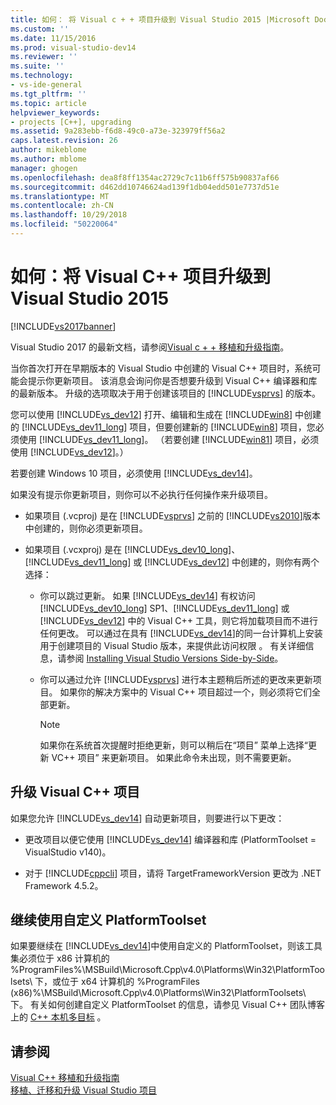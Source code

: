 ```yaml
---
title: 如何： 将 Visual c + + 项目升级到 Visual Studio 2015 |Microsoft Docs
ms.custom: ''
ms.date: 11/15/2016
ms.prod: visual-studio-dev14
ms.reviewer: ''
ms.suite: ''
ms.technology:
- vs-ide-general
ms.tgt_pltfrm: ''
ms.topic: article
helpviewer_keywords:
- projects [C++], upgrading
ms.assetid: 9a283ebb-f6d8-49c0-a73e-323979ff56a2
caps.latest.revision: 26
author: mikeblome
ms.author: mblome
manager: ghogen
ms.openlocfilehash: dea8f8ff1354ac2729c7c11b6ff575b90837af66
ms.sourcegitcommit: d462dd10746624ad139f1db04edd501e7737d51e
ms.translationtype: MT
ms.contentlocale: zh-CN
ms.lasthandoff: 10/29/2018
ms.locfileid: "50220064"
---
```

# <a name="how-to-upgrade-visual-c-projects-to-visual-studio-2015"></a>如何：将 Visual C++ 项目升级到 Visual Studio 2015
[!INCLUDE[vs2017banner](../includes/vs2017banner.md)]

Visual Studio 2017 的最新文档，请参阅[Visual c + + 移植和升级指南](https://docs.microsoft.com/cpp/porting/visual-cpp-porting-and-upgrading-guide)。

当你首次打开在早期版本的 Visual Studio 中创建的 Visual C++ 项目时，系统可能会提示你更新项目。 该消息会询问你是否想要升级到 Visual C++ 编译器和库的最新版本。 升级的选项取决于用于创建该项目的 [!INCLUDE[vsprvs](../includes/vsprvs-md.md)] 的版本。  
  
 您可以使用 [!INCLUDE[vs_dev12](../includes/vs-dev12-md.md)] 打开、编辑和生成在 [!INCLUDE[win8](../includes/win8-md.md)] 中创建的 [!INCLUDE[vs_dev11_long](../includes/vs-dev11-long-md.md)] 项目，但要创建新的 [!INCLUDE[win8](../includes/win8-md.md)] 项目，您必须使用 [!INCLUDE[vs_dev11_long](../includes/vs-dev11-long-md.md)]。 （若要创建 [!INCLUDE[win81](../includes/win81-md.md)] 项目，必须使用 [!INCLUDE[vs_dev12](../includes/vs-dev12-md.md)]。）  
  
 若要创建 Windows 10 项目，必须使用 [!INCLUDE[vs_dev14](../includes/vs-dev14-md.md)]。  
  
 如果没有提示你更新项目，则你可以不必执行任何操作来升级项目。  
  
-   如果项目 (.vcproj) 是在 [!INCLUDE[vsprvs](../includes/vsprvs-md.md)] 之前的 [!INCLUDE[vs2010](../includes/vs2010-md.md)]版本中创建的，则你必须更新项目。  
  
-   如果项目 (.vcxproj) 是在 [!INCLUDE[vs_dev10_long](../includes/vs-dev10-long-md.md)]、[!INCLUDE[vs_dev11_long](../includes/vs-dev11-long-md.md)] 或 [!INCLUDE[vs_dev12](../includes/vs-dev12-md.md)] 中创建的，则你有两个选择：  
  
    -   你可以跳过更新。 如果 [!INCLUDE[vs_dev14](../includes/vs-dev14-md.md)] 有权访问 [!INCLUDE[vs_dev10_long](../includes/vs-dev10-long-md.md)] SP1、[!INCLUDE[vs_dev11_long](../includes/vs-dev11-long-md.md)] 或 [!INCLUDE[vs_dev12](../includes/vs-dev12-md.md)] 中的 Visual C++ 工具，则它将加载项目而不进行任何更改。 可以通过在具有 [!INCLUDE[vs_dev14](../includes/vs-dev14-md.md)]的同一台计算机上安装用于创建项目的 Visual Studio 版本，来提供此访问权限 。 有关详细信息，请参阅 [Installing Visual Studio Versions Side-by-Side](../install/install-visual-studio-versions-side-by-side.md)。  
  
    -   你可以通过允许 [!INCLUDE[vsprvs](../includes/vsprvs-md.md)] 进行本主题稍后所述的更改来更新项目。 如果你的解决方案中的 Visual C++ 项目超过一个，则必须将它们全部更新。  
  
        > [!NOTE]
        >  如果你在系统首次提醒时拒绝更新，则可以稍后在“项目”  菜单上选择“更新 VC++ 项目”  来更新项目。 如果此命令未出现，则不需要更新。  
  
## <a name="upgrading-a-visual-c-project"></a>升级 Visual C++ 项目  
 如果您允许 [!INCLUDE[vs_dev14](../includes/vs-dev14-md.md)] 自动更新项目，则要进行以下更改：  
  
-   更改项目以便它使用 [!INCLUDE[vs_dev14](../includes/vs-dev14-md.md)] 编译器和库 (PlatformToolset = VisualStudio v140)。  
  
-   对于 [!INCLUDE[cppcli](../includes/cppcli-md.md)] 项目，请将 TargetFrameworkVersion 更改为 .NET Framework 4.5.2。  
  
## <a name="continuing-to-work-with-a-custom-platformtoolset"></a>继续使用自定义 PlatformToolset  
 如果要继续在 [!INCLUDE[vs_dev14](../includes/vs-dev14-md.md)]中使用自定义的 PlatformToolset，则该工具集必须位于 x86 计算机的 %ProgramFiles%\MSBuild\Microsoft.Cpp\v4.0\Platforms\Win32\PlatformToolsets\ 下，或位于 x64 计算机的 %ProgramFiles (x86)%\MSBuild\Microsoft.Cpp\v4.0\Platforms\Win32\PlatformToolsets\ 下。 有关如何创建自定义 PlatformToolset 的信息，请参见 Visual C++ 团队博客上的 [C++ 本机多目标](http://go.microsoft.com/fwlink/?LinkId=248587) 。  
  
## <a name="see-also"></a>请参阅  
 [Visual C++ 移植和升级指南](http://msdn.microsoft.com/library/f5fbcc3d-aa72-41a6-ad9a-a706af2166fb)   
 [移植、迁移和升级 Visual Studio 项目](../porting/porting-migrating-and-upgrading-visual-studio-projects.md)

